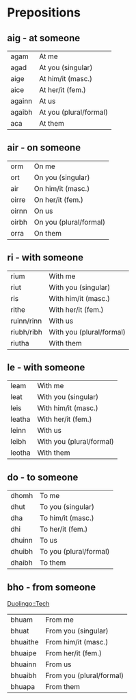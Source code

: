 # Prepositions

## aig - at someone

|        |                        |
| ------ | ---------------------- |
| agam   | At me                  |
| agad   | At you (singular)      |
| aige   | At him/it (masc.)      |
| aice   | At her/it (fem.)       |
| againn | At us                  |
| agaibh | At you (plural/formal) |
| aca    | At them                |

## air - on someone

|        |                        |
| ------ | ---------------------- |
| orm | On me |
| ort | On you (singular) |
| air | On him/it (masc.) |
| oirre | On her/it (fem.) |
| oirnn | On us |
| oirbh | On you (plural/formal) |
| orra | On them |

## ri - with someone

|        |                        |
| ------ | ---------------------- |
| rium | With me |
| riut | With you (singular) |
| ris | With him/it (masc.) |
| rithe | With her/it (fem.) |
| ruinn/rinn | With us |
| riubh/ribh | With you (plural/formal) |
| riutha | With them |

## le - with someone

|        |                        |
| ------ | ---------------------- |
| leam | With me |
| leat | With you (singular) |
| leis | With him/it (masc.) |
| leatha | With her/it (fem.) |
| leinn | With us |
| leibh | With you (plural/formal) |
| leotha | With them |


## do - to someone

|        |                        |
| ------ | ---------------------- |
| dhomh | To me |
| dhut | To you (singular) |
| dha | To him/it (masc.) |
| dhi | To her/it (fem.) |
| dhuinn | To us |
| dhuibh | To you (plural/formal) |
| dhaibh | To them |


## bho - from someone

[Duolingo::Tech](https://www.duolingo.com/skill/gd/Tech/tips-and-notes)

|        |                        |
| ------ | ---------------------- |
| bhuam | From me  |
| bhuat | From you (singular) |
| bhuaithe | From him/it (masc.) |
| bhuaipe | From her/it (fem.) |
| bhuainn | From us |
| bhuaibh | From you (plural/formal) |
| bhuapa | From them |




